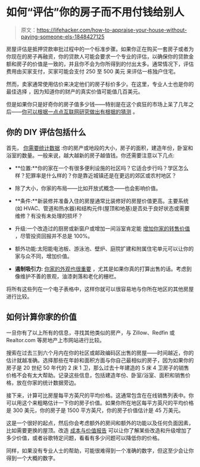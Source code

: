 # 如何“评估”你的房子而不用付钱给别人

> 原文：<https://lifehacker.com/how-to-appraise-your-house-without-paying-someone-els-1848427125>

房屋评估是抵押贷款审批过程中的一个标准步骤。如果你正在购买一套房子或者为你现在的房子再融资，你的贷款人可能会要求一个专业的评估，以确保你的贷款金额和房子的价值是一致的，并且你不会为你所得到的付出太多。通常情况下，评估费用由买家支付，买家可能会支付 250 至 500 美元 来评估一栋独户住宅。



然而，卖家通常使用估价来决定他们的房子标价多少。在这里，专业人士也是你的最佳选择 ，因为知道你的财产的真实价值可能值几百美元。

但是如果你只是好奇你的房子值多少钱——特别是在这个疯狂的市场上呆了几年之后——[你可以根据一点点互联网研究做出有根据的猜测](https://www.apartmenttherapy.com/diy-home-appraisal-37028250) 。

## 你的 DIY 评估包括什么

首先， [你需要统计数据](https://www.ownerly.com/home-value/how-to-appraise-a-house/#:~:text=The%20DIY%20approach%20generally%20won,professional%20to%20be%20taken%20seriously.%E2%80%9D) :你的房产或地段的大小，房子的面积，建造年份，卧室和浴室的数量。一般来说，越大越新的房子越值钱。你还需要注意以下几点:

*   **位置:**你的家在一个有很多便利设施的社区吗？它适合步行吗？学区怎么样？犯罪率是什么样的？你是靠近城镇还是在更远的郊区或农村地区？

*   除了大小，你家的布局——比如开放式概念——也会影响价值。

*   **条件:**新装修并准备入住的房屋通常比装修好的房屋价值更高。主要系统(如 HVAC、管道和热水器)和结构元件(屋顶和地基)是否处于良好状态或需要维修？有没有未处理的损坏？

*   升级:一个改造过的厨房或新窗户或增加一间浴室肯定能 [增加你家的转售价值](https://www.remodeling.hw.net/cost-vs-value/2020/) ，尽管投资回报并不总是 100%。

*   额外功能:太阳能电池板、游泳池、壁炉、庭院扩建和附属住宅单元可以让你的家与众不同，增加价值。

*   **遏制吸引力:** [你家的外观也很重要](https://lifehacker.com/make-these-tweaks-before-a-home-appraisal-to-get-a-high-1847656222) ，尤其是如果你真的打算出售的话。考虑到像维护不善的景观，油漆剥落和老化的栅栏。

将所有这些列在一个电子表格中，这样你就可以很容易地与你所在地区的其他房屋进行比较。

## 如何计算你家的价值

一旦你有了以上所有的信息，寻找其他类似的房产，与 Zillow、Redfin 或 Realtor.com 等房地产上市网站进行比较。

搜索在过去三到六个月内在你的社区或邮政编码区出售的房屋——时间越近，你的估计就越准确。选择那些在年龄和面积方面与你自己最相似的房子，因为如果你的房子是 20 世纪 50 年代的 2 床 1 卫，那么过去十年建造的 5 床 4 卫房子的销售价格不会有太大帮助。记录这些信息，包括建造年份、卧室/浴室、面积和销售价格，放在你家的统计数据旁边。

接下来，计算可比房屋每平方英尺的平均价格。这通常包含在在线销售列表中。你可以用这个来粗略估计一下你的房子价值。如果你所在地区每平方英尺的平均价格是 300 美元，你的房子是 1500 平方英尺，你的房子价值估计是 45 万美元。

这是一个很好的起点，然后你会考虑额外的房间和额外的功能以及任何负面因素，比如需要更换的屋顶。改造 [成本与价值报告](https://www.remodeling.hw.net/cost-vs-value/2021/) 可以让你了解某些改造和升级增加了多少价值，或者谷歌特定问题，看看有多少问题可以降低你的价格。

同样，如果没有专业人士的帮助，可能很难得到一个准确的数字，但这至少会让你得到一个大概的数字。